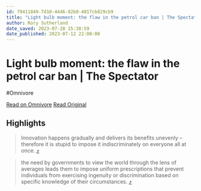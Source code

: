```yaml
---
id: 79411849-7d10-4446-82b0-4017cb829cb9
title: "Light bulb moment: the flaw in the petrol car ban | The Spectator"
author: Rory Sutherland
date_saved: 2023-07-20 15:38:59
date_published: 2023-07-12 22:00:00
---
```


# Light bulb moment: the flaw in the petrol car ban | The Spectator
#Omnivore

[Read on Omnivore](https://omnivore.app/me/light-bulb-moment-the-flaw-in-the-petrol-car-ban-the-spectator-18974d00c84)
[Read Original](https://www.spectator.co.uk/article/light-bulb-moment-the-flaw-in-the-petrol-car-ban)

## Highlights

> Innovation happens gradually and delivers its benefits unevenly – therefore it is stupid to impose it indiscriminately on everyone all at once. [⤴️](https://omnivore.app/me/light-bulb-moment-the-flaw-in-the-petrol-car-ban-the-spectator-18974d00c84#c121999e-4b74-4854-8b67-e76ca48f5d6c) 

> the need by governments to view the world through the lens of averages leads them to impose uniform prescriptions that prevent individuals from exercising ingenuity or discrimination based on specific knowledge of their circumstances. [⤴️](https://omnivore.app/me/light-bulb-moment-the-flaw-in-the-petrol-car-ban-the-spectator-18974d00c84#9953e656-31d1-41e7-8461-a7093ea2c6eb) 

